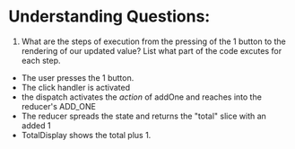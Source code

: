 # Understanding Questions:
1. What are the steps of execution from the pressing of the 1 button to the rendering of our updated value? List what part of the code excutes for each step.
* The user presses the 1 button.
* The click handler is activated
* the dispatch activates the *action* of addOne and reaches into the reducer's ADD_ONE
* The reducer spreads the state and returns the "total" slice with an added 1
* TotalDisplay shows the total plus 1.
